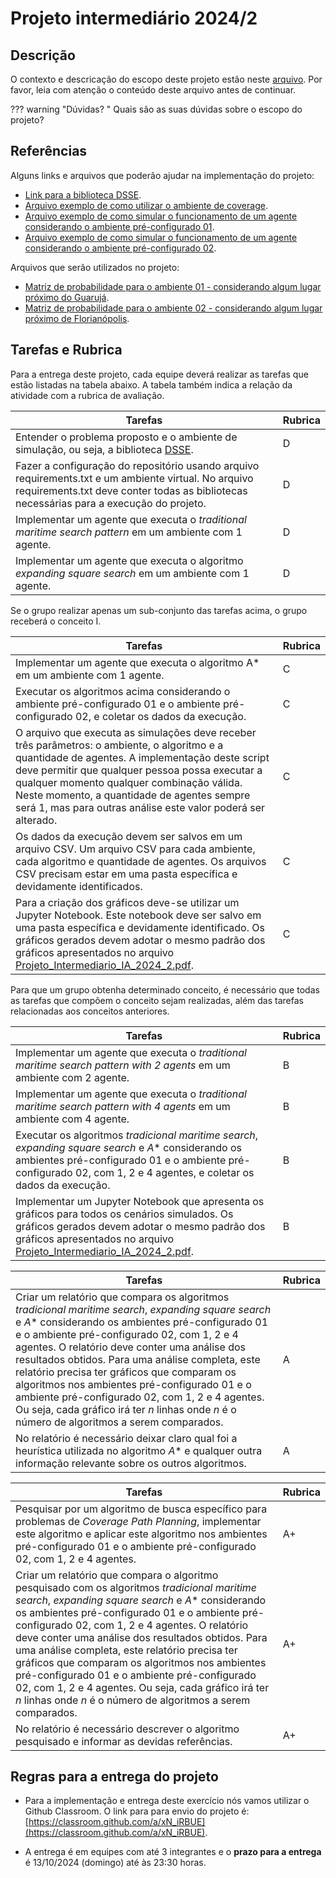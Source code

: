 # Projeto intermediário 2024/2

## Descrição

O contexto e descricação do escopo deste projeto estão neste [arquivo](./Projeto_Intermediario_IA_2024_2.pdf). Por favor, leia com atenção o conteúdo deste arquivo antes de continuar. 

??? warning "Dúvidas? "
    Quais são as suas dúvidas sobre o escopo do projeto?

## Referências

Alguns links e arquivos que poderão ajudar na implementação do projeto: 

* [Link para a biblioteca DSSE](https://pfeinsper.github.io/drone-swarm-search/Documentation/docsCoverage.html#about).
* [Arquivo exemplo de como utilizar o ambiente de coverage](./src/coverage_example.py).
* [Arquivo exemplo de como simular o funcionamento de um agente considerando o ambiente pré-configurado 01](./src/execute_config_01.py).
* [Arquivo exemplo de como simular o funcionamento de um agente considerando o ambiente pré-configurado 02](./src/execute_config_02.py).

Arquivos que serão utilizados no projeto: 

* [Matriz de probabilidade para o ambiente 01 - considerando algum lugar próximo do Guarujá](./data/config_01.npy).
* [Matriz de probabilidade para o ambiente 02 - considerando algum lugar próximo de Florianópolis](./data/config_02.npy).


## Tarefas e Rubrica

Para a entrega deste projeto, cada equipe deverá realizar as tarefas que estão listadas na tabela abaixo. A tabela também indica a relação da atividade com a rubrica de avaliação.

| Tarefas | Rubrica |
|--------|---------|
|Entender o problema proposto e o ambiente de simulação, ou seja, a biblioteca [DSSE](https://pfeinsper.github.io/drone-swarm-search/Documentation/docsCoverage.html#about).| D|
|Fazer a configuração do repositório usando arquivo requirements.txt e um ambiente virtual. No arquivo requirements.txt deve conter todas as bibliotecas necessárias para a execução do projeto.|D|
|Implementar um agente que executa o *traditional maritime search pattern* em um ambiente com 1 agente.|D|
|Implementar um agente que executa o algoritmo *expanding square search* em um ambiente com 1 agente.|D|

Se o grupo realizar apenas um sub-conjunto das tarefas acima, o grupo receberá o conceito I.

| Tarefas | Rubrica |
|--------|---------|
|Implementar um agente que executa o algoritmo A* em um ambiente com 1 agente.|C|
|Executar os algoritmos acima considerando o ambiente pré-configurado 01 e o ambiente pré-configurado 02, e coletar os dados da execução.|C|
|O arquivo que executa as simulações deve receber três parâmetros: o ambiente, o algoritmo e a quantidade de agentes. A implementação deste script deve permitir que qualquer pessoa possa executar a qualquer momento qualquer combinação válida. Neste momento, a quantidade de agentes sempre será 1, mas para outras análise este valor poderá ser alterado.|C| 
|Os dados da execução devem ser salvos em um arquivo CSV. Um arquivo CSV para cada ambiente, cada algoritmo e quantidade de agentes. Os arquivos CSV precisam estar em uma pasta específica e devidamente identificados.|C|
|Para a criação dos gráficos deve-se utilizar um Jupyter Notebook. Este notebook deve ser salvo em uma pasta específica e devidamente identificado. Os gráficos gerados devem adotar o mesmo padrão dos gráficos apresentados no arquivo [Projeto_Intermediario_IA_2024_2.pdf](./Projeto_Intermediario_IA_2024_2.pdf).|C|

Para que um grupo obtenha determinado conceito, é necessário que todas as tarefas que compõem o conceito sejam realizadas, além das tarefas relacionadas aos conceitos anteriores.

| Tarefas | Rubrica |
|--------|---------|
|Implementar um agente que executa o *traditional maritime search pattern with 2 agents* em um ambiente com 2 agente.|B|
|Implementar um agente que executa o *traditional maritime search pattern with 4 agents* em um ambiente com 4 agente.|B|
|Executar os algoritmos *tradicional maritime search*, *expanding square search* e *A** considerando os ambientes pré-configurado 01 e o ambiente pré-configurado 02, com 1, 2 e 4 agentes, e coletar os dados da execução.|B|
|Implementar um Jupyter Notebook que apresenta os gráficos para todos os cenários simulados. Os gráficos gerados devem adotar o mesmo padrão dos gráficos apresentados no arquivo [Projeto_Intermediario_IA_2024_2.pdf](./Projeto_Intermediario_IA_2024_2.pdf).|B|

| Tarefas | Rubrica |
|--------|---------|
| Criar um relatório que compara os algoritmos *tradicional maritime search*, *expanding square search* e *A** considerando os ambientes pré-configurado 01 e o ambiente pré-configurado 02, com 1, 2 e 4 agentes. O relatório deve conter uma análise dos resultados obtidos. Para uma análise completa, este relatório precisa ter gráficos que comparam os algoritmos nos ambientes pré-configurado 01 e o ambiente pré-configurado 02, com 1, 2 e 4 agentes. Ou seja, cada gráfico irá ter $n$ linhas onde $n$ é o número de algoritmos a serem comparados. |A|
| No relatório é necessário deixar claro qual foi a heurística utilizada no algoritmo *A** e qualquer outra informação relevante sobre os outros algoritmos. |A|

| Tarefas | Rubrica |
|--------|---------|
| Pesquisar por um algoritmo de busca específico para problemas de *Coverage Path Planning*, implementar este algoritmo e aplicar este algoritmo nos ambientes pré-configurado 01 e o ambiente pré-configurado 02, com 1, 2 e 4 agentes. |A+|
| Criar um relatório que compara o algoritmo pesquisado com os algoritmos *tradicional maritime search*, *expanding square search* e *A** considerando os ambientes pré-configurado 01 e o ambiente pré-configurado 02, com 1, 2 e 4 agentes. O relatório deve conter uma análise dos resultados obtidos. Para uma análise completa, este relatório precisa ter gráficos que comparam os algoritmos nos ambientes pré-configurado 01 e o ambiente pré-configurado 02, com 1, 2 e 4 agentes. Ou seja, cada gráfico irá ter $n$ linhas onde $n$ é o número de algoritmos a serem comparados. |A+|
| No relatório é necessário descrever o algoritmo pesquisado e informar as devidas referências. |A+|

## Regras para a entrega do projeto

* Para a implementação e entrega deste exercício nós vamos utilizar o Github Classroom. O link para para envio do projeto é: [https://classroom.github.com/a/xN_iRBUE](https://classroom.github.com/a/xN_iRBUE). 

* A entrega é em equipes com até 3 integrantes e o  **prazo para a entrega** é 13/10/2024 (domingo) até às 23:30 horas.